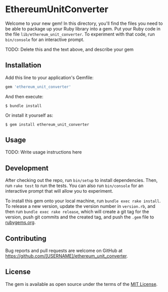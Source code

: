 # EthereumUnitConverter

Welcome to your new gem! In this directory, you'll find the files you need to be able to package up your Ruby library into a gem. Put your Ruby code in the file `lib/ethereum_unit_converter`. To experiment with that code, run `bin/console` for an interactive prompt.

TODO: Delete this and the text above, and describe your gem

## Installation

Add this line to your application's Gemfile:

```ruby
gem 'ethereum_unit_converter'
```

And then execute:

    $ bundle install

Or install it yourself as:

    $ gem install ethereum_unit_converter

## Usage

TODO: Write usage instructions here

## Development

After checking out the repo, run `bin/setup` to install dependencies. Then, run `rake test` to run the tests. You can also run `bin/console` for an interactive prompt that will allow you to experiment.

To install this gem onto your local machine, run `bundle exec rake install`. To release a new version, update the version number in `version.rb`, and then run `bundle exec rake release`, which will create a git tag for the version, push git commits and the created tag, and push the `.gem` file to [rubygems.org](https://rubygems.org).

## Contributing

Bug reports and pull requests are welcome on GitHub at https://github.com/[USERNAME]/ethereum_unit_converter.

## License

The gem is available as open source under the terms of the [MIT License](https://opensource.org/licenses/MIT).
